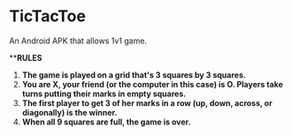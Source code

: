 # TicTacToe
An Android APK that allows 1v1 game.

**__RULES__

1) __The game is played on a grid that's 3 squares by 3 squares.__
2) __You are X, your friend (or the computer in this case) is O. Players take turns putting their marks in empty squares.__
3) __The first player to get 3 of her marks in a row (up, down, across, or diagonally) is the winner.__
4) __When all 9 squares are full, the game is over.__
